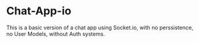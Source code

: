 # Chat-App-io
This is a basic version of a chat app using Socket.io, with no perssistence, no User Models, without Auth systems.
